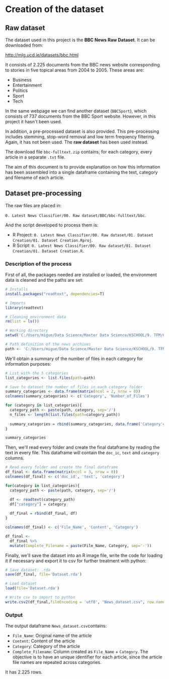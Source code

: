 Creation of the dataset
================

Raw dataset
-----------

The dataset used in this project is the **BBC News Raw Dataset**. It can be downloaded from:

<http://mlg.ucd.ie/datasets/bbc.html>

It consists of 2.225 documents from the BBC news website corresponding to stories in five topical areas from 2004 to 2005. These areas are:

-   Business
-   Entertainment
-   Politics
-   Sport
-   Tech

In the same webpage we can find another dataset (`BBCSport`), which consists of 737 documents from the BBC Sport website. However, in this project it hasn't been used.

In addition, a pre-processed dataset is also provided. This pre-processing includes stemming, stop-word removal and low term frequency filtering. Again, it has not been used. The **raw dataset** has been used instead.

The download file `bbc-fulltext.zip` contains, for each category, every article in a separate `.txt` file.

The aim of this document is to provide explanation on how this information has been assembled into a single dataframe containing the text, category and filename of each article.

Dataset pre-processing
----------------------

The raw files are placed in:

`0. Latest News Classifier/00. Raw dataset/BBC/bbc-fulltext/bbc`.

And the script developed to process them is:

-   R Project: `0. Latest News Classifier/00. Raw dataset/01. Dataset Creation/01. Dataset Creation.Rproj`.
-   R Script: `0. Latest News Classifier/00. Raw dataset/01. Dataset Creation/01. Dataset Creation.R`.

### Description of the process

First of all, the packages needed are installed or loaded, the environment data is cleaned and the paths are set:

``` r
# Installs
install.packages("readtext", dependencies=T)

# Imports
library(readtext)

# Cleaning environment data
rm(list = ls())

# Working directory
setwd('C:/Users/migue/Data Science/Master Data Science/KSCHOOL/9. TFM/0. Latest News Classifier/01. Dataset Creation')

# Path definition of the news archives
path <- 'C:/Users/migue/Data Science/Master Data Science/KSCHOOL/9. TFM/0. Latest News Classifier/00. Raw dataset/BBC/bbc-fulltext/bbc'
```

We'll obtain a summary of the number of files in each category for information purposes:

``` r
# List with the 5 categories
list_categories <- list.files(path=path)

# Save to dataset the number of files in each category folder
summary_categories <- data.frame(matrix(ncol = 2, nrow = 0))
colnames(summary_categories) <- c('Category', 'Number_of_Files')

for (category in list_categories){
  category_path <- paste(path, category, sep='/')
  n_files <- length(list.files(path=category_path))
  
  summary_categories = rbind(summary_categories, data.frame('Category'=category, 'Number_of_Files'=n_files))
}

summary_categories
```

Then, we'll read every folder and create the final dataframe by reading the text in every file. This dataframe will contain the `doc_ic`, `text` and `category` columns.

``` r
# Read every folder and create the final dataframe
df_final <- data.frame(matrix(ncol = 3, nrow = 0))
colnames(df_final) <- c('doc_id', 'text', 'category')

for(category in list_categories){
  category_path <- paste(path, category, sep='/')

  df <- readtext(category_path)
  df["category"] = category
  
  df_final = rbind(df_final, df)
}

colnames(df_final) <- c('File_Name', 'Content', 'Category')

df_final <-
  df_final %>% 
  mutate(Complete_Filename = paste(File_Name, Category, sep='-'))
```

Finally, we'll save the dataset into an R image file, write the code for loading it if necessary and export it to csv for further treatment with python:

``` r
# Save dataset: .rda
save(df_final, file='Dataset.rda')

# Load dataset
load(file='Dataset.rda')

# Write csv to import to python
write.csv2(df_final,fileEncoding = 'utf8', "News_dataset.csv", row.names = FALSE)
```

### Output

The output dataframe `News_dataset.csv`contains:

-   `File_Name`: Original name of the article
-   `Content`: Content of the article
-   `Category`: Category of the article
-   `Complete_Filename`: Column created as `File_Name` + `Category`. The objective is to have an unique identifier for each article, since the article file names are repeated across categories.

It has 2.225 rows.
